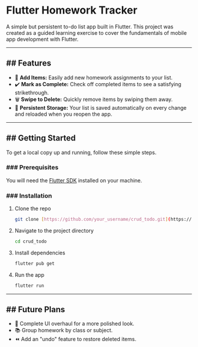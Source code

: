# Flutter Homework Tracker

A simple but persistent to-do list app built in Flutter. This project was created as a guided learning exercise to cover the fundamentals of mobile app development with Flutter.

---
## ## Features

* 📝 **Add Items:** Easily add new homework assignments to your list.
* ✔️ **Mark as Complete:** Check off completed items to see a satisfying strikethrough.
* 🗑️ **Swipe to Delete:** Quickly remove items by swiping them away.
* 💾 **Persistent Storage:** Your list is saved automatically on every change and reloaded when you reopen the app.

---
## ## Getting Started

To get a local copy up and running, follow these simple steps.

### ### Prerequisites

You will need the [Flutter SDK](https://flutter.dev/docs/get-started/install) installed on your machine.

### ### Installation

1.  Clone the repo
    ```sh
    git clone [https://github.com/your_username/crud_todo.git](https://github.com/your_username/crud_todo.git)
    ```
2.  Navigate to the project directory
    ```sh
    cd crud_todo
    ```
3.  Install dependencies
    ```sh
    flutter pub get
    ```
4.  Run the app
    ```sh
    flutter run
    ```

---
## ## Future Plans

-   🎨 Complete UI overhaul for a more polished look.
-   📚 Group homework by class or subject.
-   ⏪ Add an "undo" feature to restore deleted items.
